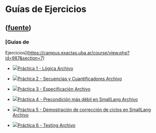 # Guías de Ejercicios
([fuente](https://campus.exactas.uba.ar/course/view.php?id=987&section=7))
---
### [Guías de
Ejercicios](https://campus.exactas.uba.ar/course/view.php?id=987&section=7)

  - [![ ](https://campus.exactas.uba.ar/theme/image.php/aardvark/core/1524752928/f/pdf-24)Práctica 1 - Lógica Archivo](https://campus.exactas.uba.ar/mod/resource/view.php?id=60076)

  - [![ ](https://campus.exactas.uba.ar/theme/image.php/aardvark/core/1524752928/f/pdf-24)Práctica 2 - Secuencias y Cuantificadores Archivo](https://campus.exactas.uba.ar/mod/resource/view.php?id=60623)

  - [![ ](https://campus.exactas.uba.ar/theme/image.php/aardvark/core/1524752928/f/pdf-24)Práctica 3 - Especificación Archivo](https://campus.exactas.uba.ar/mod/resource/view.php?id=60866)

  - [![ ](https://campus.exactas.uba.ar/theme/image.php/aardvark/core/1524752928/f/pdf-24)Práctica 4 - Precondición más débil en SmallLang Archivo](https://campus.exactas.uba.ar/mod/resource/view.php?id=61208)

  - [![ ](https://campus.exactas.uba.ar/theme/image.php/aardvark/core/1524752928/f/pdf-24)Práctica 5 - Demostración de corrección de ciclos en SmallLang Archivo](https://campus.exactas.uba.ar/mod/resource/view.php?id=62027)

  - [![ ](https://campus.exactas.uba.ar/theme/image.php/aardvark/core/1524752928/f/pdf-24)Práctica 6 - Testing Archivo](https://campus.exactas.uba.ar/mod/resource/view.php?id=62892)


